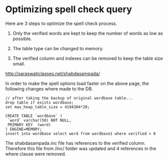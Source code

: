 # Optimizing spell check query #

Here are 3 steps to optimize the spell check process.

1) Only the verified words are kept to keep the number of words as low as possible.

2) The table type can be changed to memory.

3) The verified column and indexes can be removed to keep the table size small.

http://saraswaticlasses.net/shabdasampada/

In order to make the spell options load faster on the above page, the following changes where made to the DB.

```
// after taking the backup of original wordbase table...
drop table if exists wordbase;
set max_heap_table_size = 4194304*20;

CREATE TABLE `wordbase` (
 `word` varchar(50) NOT NULL,
 PRIMARY KEY  (word)
) ENGINE=MEMORY;
insert into wordbase select word from wordbase1 where verified > 0  
```

The shabdasampada.inc file has references to the verified column. Therefore this file from /inc/ folder was updated and 4 references in the where clause were removed.
